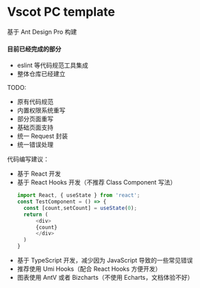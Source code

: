 # Vscot PC template

基于 Ant Design Pro 构建

#### 目前已经完成的部分

- eslint 等代码规范工具集成
- 整体仓库已经建立

TODO:

- 原有代码规范
- 内置权限系统重写
- 部分页面重写
- 基础页面支持
- 统一 Request 封装
- 统一错误处理

代码编写建议：

- 基于 React 开发
- 基于 React Hooks 开发（不推荐 Class Component 写法）
  ```TypeScript
  import React, { useState } from 'react';
  const TestComponent = () => {
    const [count,setCount] = useState(0);
    return (
        <div>
        {count}
        </div>
    )
  }
  ```
- 基于 TypeScript 开发，减少因为 JavaScript 导致的一些常见错误
- 推荐使用 Umi Hooks（配合 React Hooks 方便开发）
- 图表使用 AntV 或者 Bizcharts（不使用 Echarts，文档体验不好）
